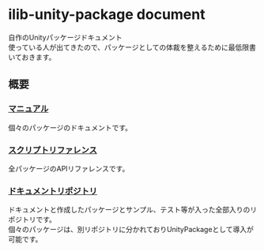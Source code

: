 # ilib-unity-package document

自作のUnityパッケージドキュメント  
使っている人が出てきたので、パッケージとしての体裁を整えるために最低限書いておきます。

## 概要

### [マニュアル](manual/index.md)

個々のパッケージのドキュメントです。

### [スクリプトリファレンス](api/index.md)

全パッケージのAPIリファレンスです。

### [ドキュメントリポジトリ](https://github.com/yazawa-ichio/ilib-unity-project)

ドキュメントと作成したパッケージとサンプル、テスト等が入った全部入りのリポジトリです。  
個々のパッケージは、別リポジトリに分かれておりUnityPackageとして導入が可能です。
